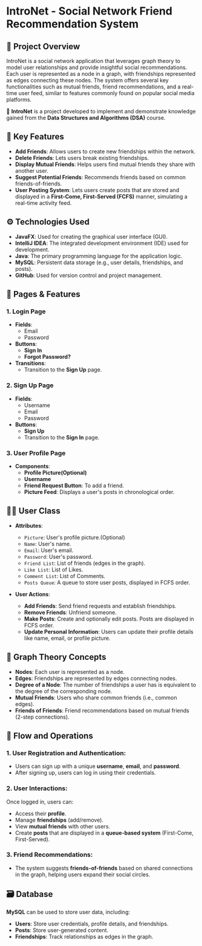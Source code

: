 # **IntroNet - Social Network Friend Recommendation System**

## 🚀 Project Overview

IntroNet is a social network application that leverages graph theory to model user relationships and provide insightful social recommendations. Each user is represented as a node in a graph, with friendships represented as edges connecting these nodes. The system offers several key functionalities such as mutual friends, friend recommendations, and a real-time user feed, similar to features commonly found on popular social media platforms.

🧠 **IntroNet** is a project developed to implement and demonstrate knowledge gained from the **Data Structures and Algorithms (DSA)** course.


## 📌 Key Features

- **Add Friends**: Allows users to create new friendships within the network.
- **Delete Friends**: Lets users break existing friendships.
- **Display Mutual Friends**: Helps users find mutual friends they share with another user.
- **Suggest Potential Friends**: Recommends friends based on common friends-of-friends.
- **User Posting System**: Lets users create posts that are stored and displayed in a **First-Come, First-Served (FCFS)** manner, simulating a real-time activity feed.

## ⚙️ Technologies Used

- **JavaFX**: Used for creating the graphical user interface (GUI).
- **IntelliJ IDEA**: The integrated development environment (IDE) used for development.
- **Java**: The primary programming language for the application logic.
- **MySQL**: Persistent data storage (e.g., user details, friendships, and posts).
- **GitHub**: Used for version control and project management.

## 📱 Pages & Features

### 1. **Login Page**

- **Fields**:
  - Email
  - Password
- **Buttons**:
  - **Sign In**
  - **Forgot Password?**
- **Transitions**:
  - Transition to the **Sign Up** page.

### 2. **Sign Up Page**

- **Fields**:
  - Username
  - Email
  - Password
- **Buttons**:
  - **Sign Up**
  - Transition to the **Sign In** page.

### 3. **User Profile Page**

- **Components**:
  - **Profile Picture(Optional)**
  - **Username**
  - **Friend Request Button**: To add a friend.
  - **Picture Feed**: Displays a user's posts in chronological order.

## 🧑‍💻 User Class

- **Attributes**:
  - `Picture`: User's profile picture.(Optional)
  - `Name`: User's name.
  - `Email`: User's email.
  - `Password`: User's password.
  - `Friend List`: List of friends (edges in the graph).
  - `Like List`: List of Likes.
  - `Comment List`: List of Comments.
  - `Posts Queue`: A queue to store user posts, displayed in FCFS order.

- **User Actions**:
  - **Add Friends**: Send friend requests and establish friendships.
  - **Remove Friends**: Unfriend someone.
  - **Make Posts**: Create and optionally edit posts. Posts are displayed in FCFS order.
  - **Update Personal Information**: Users can update their profile details like name, email, or profile picture.

## 🔗 Graph Theory Concepts

- **Nodes**: Each user is represented as a node.
- **Edges**: Friendships are represented by edges connecting nodes.
- **Degree of a Node**: The number of friendships a user has is equivalent to the degree of the corresponding node.
- **Mutual Friends**: Users who share common friends (i.e., common edges).
- **Friends of Friends**: Friend recommendations based on mutual friends (2-step connections).

## 🔄 Flow and Operations

### 1. **User Registration and Authentication**:

- Users can sign up with a unique **username**, **email**, and **password**.
- After signing up, users can log in using their credentials.

### 2. **User Interactions**:

Once logged in, users can:
- Access their **profile**.
- Manage **friendships** (add/remove).
- View **mutual friends** with other users.
- Create **posts** that are displayed in a **queue-based system** (First-Come, First-Served).

### 3. **Friend Recommendations**:

- The system suggests **friends-of-friends** based on shared connections in the graph, helping users expand their social circles.

## 🗃️ Database

**MySQL** can be used to store user data, including:
- **Users**: Store user credentials, profile details, and friendships.
- **Posts**: Store user-generated content.
- **Friendships**: Track relationships as edges in the graph.
